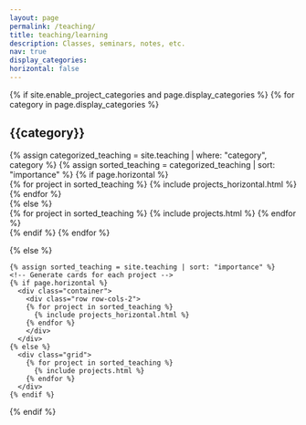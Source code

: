```yaml
---
layout: page
permalink: /teaching/
title: teaching/learning
description: Classes, seminars, notes, etc.
nav: true
display_categories:
horizontal: false
---
```

<div class="projects">
  {% if site.enable_project_categories and page.display_categories %}
  <!-- Display categorized projects -->
    {% for category in page.display_categories %}
      <h2 class="category">{{category}}</h2>
      {% assign categorized_teaching = site.teaching | where: "category", category %}
      {% assign sorted_teaching = categorized_teaching | sort: "importance" %}
      <!-- Generate cards for each project -->
      {% if page.horizontal %}
        <div class="container">
          <div class="row row-cols-2">
          {% for project in sorted_teaching %}
            {% include projects_horizontal.html %}
          {% endfor %}
          </div>
        </div>
      {% else %}
        <div class="grid">
          {% for project in sorted_teaching %}
            {% include projects.html %}
          {% endfor %}
        </div>
      {% endif %}
    {% endfor %}

  {% else %}
  <!-- Display projects without categories -->
    {% assign sorted_teaching = site.teaching | sort: "importance" %}
    <!-- Generate cards for each project -->
    {% if page.horizontal %}
      <div class="container">
        <div class="row row-cols-2">
        {% for project in sorted_teaching %}
          {% include projects_horizontal.html %}
        {% endfor %}
        </div>
      </div>
    {% else %}
      <div class="grid">
        {% for project in sorted_teaching %}
          {% include projects.html %}
        {% endfor %}
      </div>
    {% endif %}

  {% endif %}

</div>
